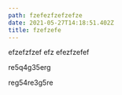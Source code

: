 ```yaml
---
path: fzefezfzefzefze
date: 2021-05-27T14:18:51.402Z
title: fzefzefe
---
```

efzefzfzef efz efezfzefef

re5q4g35erg

reg54re3g5re
